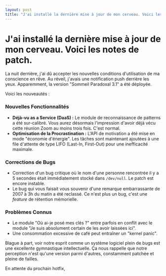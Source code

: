 ```yaml
---
layout: post
title: "J'ai installé la dernière mise à jour de mon cerveau. Voici les notes de patch."
---
```


# J'ai installé la dernière mise à jour de mon cerveau. Voici les notes de patch.

La nuit dernière, j'ai dû accepter les nouvelles conditions d'utilisation de ma conscience en rêve. Au réveil, j'avais une notification push derrière les yeux. Apparemment, la version "Sommeil Paradoxal 3.1" a été déployée.

Voici les nouveautés :

### Nouvelles Fonctionnalités
* **Déjà-vu as a Service (DaaS) :** Le module de reconnaissance de patterns a été sur-calibré. Vous aurez désormais l'impression d'avoir déjà vécu cette réunion Zoom au moins trois fois. C'est normal.
* **Optimisation de la Procrastination :** L'API de motivation a été mise en mode "économie d'énergie". Les tâches sont maintenant ajoutées à une file d'attente de type LIFO (Last-In, First-Out) pour une inefficacité maximale.

### Corrections de Bugs
* Correction d'un bug critique où le nom d'une personne rencontrée il y a 5 secondes était immédiatement stocké dans `/dev/null`. Le patch est encore instable.
* Le bug qui vous faisait vous souvenir d'une remarque embarrassante de 2007 à 3h du matin a été reclassé. Ce n'est plus un bug, c'est une *feature* de rétention mémorielle.

### Problèmes Connus
* Le module "Où ai-je posé mes clés ?" entre parfois en conflit avec le module "Je suis absolument certain de les avoir laissées ici".
* Une consommation excessive de café peut entraîner un "kernel panic".

Blague à part, voir notre esprit comme un système logiciel plein de bugs est une excellente gymnastique intellectuelle. Ça nous rappelle que notre perception n'est qu'une version parmi d'autres, constamment patchée et pleine de failles.

En attente du prochain hotfix,

